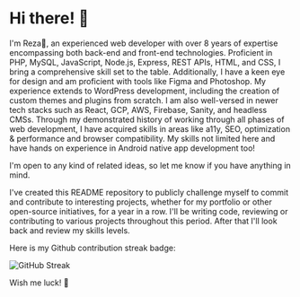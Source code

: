 <!--<img src="./header.svg" width="100%" />-->

# Hi there! 👋

I'm Reza🦈, an experienced web developer with over 8 years of expertise encompassing both back-end and front-end technologies. Proficient in PHP, MySQL, JavaScript, Node.js, Express, REST APIs, HTML, and CSS, I bring a comprehensive skill set to the table. Additionally, I have a keen eye for design and am proficient with tools like Figma and Photoshop. My experience extends to WordPress development, including the creation of custom themes and plugins from scratch. I am also well-versed in newer tech stacks such as React, GCP, AWS, Firebase, Sanity, and headless CMSs. Through my demonstrated history of working through all phases of web development, I have acquired skills in areas like a11y, SEO, optimization & performance and browser compatibility. My skills not limited here and have hands on experience in Android native app development too!

I'm open to any kind of related ideas, so let me know if you have anything in mind.

I've created this README repository to publicly challenge myself to commit and contribute to interesting projects, whether for my portfolio or other open-source initiatives, for a year in a row. I'll be writing code, reviewing or contributing to various projects throughout this period. After that I'll look back and review my skills levels.

Here is my Github contribution streak badge:

![GitHub Streak](https://github-readme-streak-stats.herokuapp.com/?user=rezahedi)

Wish me luck! 🤞

<!--
**rezahedi/rezahedi** is a ✨ _special_ ✨ repository because its `README.md` (this file) appears on your GitHub profile.

Here are some ideas to get you started:

- 🔭 I’m currently working on ...
- 🌱 I’m currently learning ...
- 👯 I’m looking to collaborate on ...
- 🤔 I’m looking for help with ...
- 💬 Ask me about ...
- 📫 How to reach me: ...
- 😄 Pronouns: ...
- ⚡ Fun fact: ...
-->
